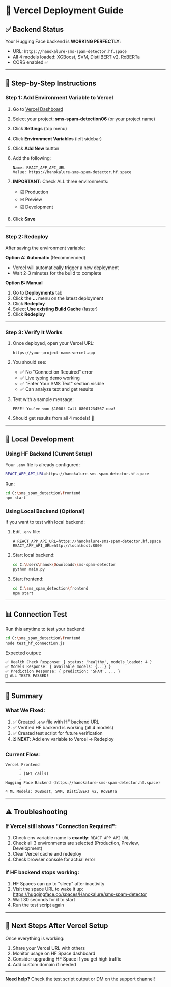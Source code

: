 # 🚀 Vercel Deployment Guide

## ✅ Backend Status
Your Hugging Face backend is **WORKING PERFECTLY**:
- URL: `https://hanokalure-sms-spam-detector.hf.space`
- All 4 models loaded: XGBoost, SVM, DistilBERT v2, RoBERTa
- CORS enabled ✅

---

## 📝 Step-by-Step Instructions

### **Step 1: Add Environment Variable to Vercel**

1. Go to [Vercel Dashboard](https://vercel.com/dashboard)

2. Select your project: **sms-spam-detection06** (or your project name)

3. Click **Settings** (top menu)

4. Click **Environment Variables** (left sidebar)

5. Click **Add New** button

6. Add the following:
   ```
   Name: REACT_APP_API_URL
   Value: https://hanokalure-sms-spam-detector.hf.space
   ```

7. **IMPORTANT**: Check ALL three environments:
   - ☑️ Production
   - ☑️ Preview
   - ☑️ Development

8. Click **Save**

---

### **Step 2: Redeploy**

After saving the environment variable:

**Option A: Automatic** (Recommended)
- Vercel will automatically trigger a new deployment
- Wait 2-3 minutes for the build to complete

**Option B: Manual**
1. Go to **Deployments** tab
2. Click the **...** menu on the latest deployment
3. Click **Redeploy**
4. Select **Use existing Build Cache** (faster)
5. Click **Redeploy**

---

### **Step 3: Verify It Works**

1. Once deployed, open your Vercel URL:
   ```
   https://your-project-name.vercel.app
   ```

2. You should see:
   - ✅ No "Connection Required" error
   - ✅ Live typing demo working
   - ✅ "Enter Your SMS Text" section visible
   - ✅ Can analyze text and get results

3. Test with a sample message:
   ```
   FREE! You've won $1000! Call 08001234567 now!
   ```

4. Should get results from all 4 models! 🎉

---

## 🔧 Local Development

### Using HF Backend (Current Setup)
Your `.env` file is already configured:
```bash
REACT_APP_API_URL=https://hanokalure-sms-spam-detector.hf.space
```

Run:
```bash
cd C:\sms_spam_detection\frontend
npm start
```

### Using Local Backend (Optional)
If you want to test with local backend:

1. Edit `.env` file:
   ```
   # REACT_APP_API_URL=https://hanokalure-sms-spam-detector.hf.space
   REACT_APP_API_URL=http://localhost:8000
   ```

2. Start local backend:
   ```bash
   cd C:\Users\hanok\Downloads\sms-spam-detector
   python main.py
   ```

3. Start frontend:
   ```bash
   cd C:\sms_spam_detection\frontend
   npm start
   ```

---

## 📊 Connection Test

Run this anytime to test your backend:
```bash
cd C:\sms_spam_detection\frontend
node test_hf_connection.js
```

Expected output:
```
✅ Health Check Response: { status: 'healthy', models_loaded: 4 }
✅ Models Response: { available_models: {...} }
✅ Prediction Response: { prediction: 'SPAM', ... }
🎉 ALL TESTS PASSED!
```

---

## 🎯 Summary

### What We Fixed:
1. ✅ Created `.env` file with HF backend URL
2. ✅ Verified HF backend is working (all 4 models)
3. ✅ Created test script for future verification
4. ⏳ **NEXT**: Add env variable to Vercel → Redeploy

### Current Flow:
```
Vercel Frontend
      ↓
      ↓ (API calls)
      ↓
Hugging Face Backend (https://hanokalure-sms-spam-detector.hf.space)
      ↓
4 ML Models: XGBoost, SVM, DistilBERT v2, RoBERTa
```

---

## ⚠️ Troubleshooting

### If Vercel still shows "Connection Required":
1. Check env variable name is **exactly**: `REACT_APP_API_URL`
2. Check all 3 environments are selected (Production, Preview, Development)
3. Clear Vercel cache and redeploy
4. Check browser console for actual error

### If HF backend stops working:
1. HF Spaces can go to "sleep" after inactivity
2. Visit the space URL to wake it up: https://huggingface.co/spaces/Hanokalure/sms-spam-detector
3. Wait 30 seconds for it to start
4. Run the test script again

---

## 🎉 Next Steps After Vercel Setup

Once everything is working:
1. Share your Vercel URL with others
2. Monitor usage on HF Space dashboard
3. Consider upgrading HF Space if you get high traffic
4. Add custom domain if needed

---

**Need help?** Check the test script output or DM on the support channel!
